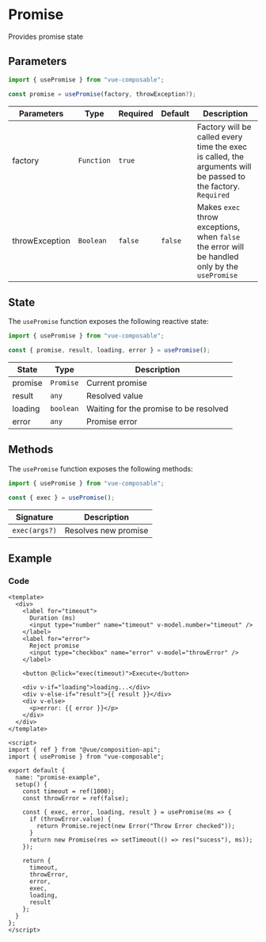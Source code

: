 # Promise

Provides promise state

## Parameters

```js
import { usePromise } from "vue-composable";

const promise = usePromise(factory, throwException?);
```

| Parameters     | Type       | Required | Default | Description                                                                                                   |
| -------------- | ---------- | -------- | ------- | ------------------------------------------------------------------------------------------------------------- |
| factory        | `Function` | `true`   |         | Factory will be called every time the exec is called, the arguments will be passed to the factory. `Required` |
| throwException | `Boolean`  | `false`  | `false` | Makes `exec` throw exceptions, when `false` the error will be handled only by the `usePromise`                |

## State

The `usePromise` function exposes the following reactive state:

```js
import { usePromise } from "vue-composable";

const { promise, result, loading, error } = usePromise();
```

| State   | Type      | Description                            |
| ------- | --------- | -------------------------------------- |
| promise | `Promise` | Current promise                        |
| result  | `any`     | Resolved value                         |
| loading | `boolean` | Waiting for the promise to be resolved |
| error   | `any`     | Promise error                          |

## Methods

The `usePromise` function exposes the following methods:

```js
import { usePromise } from "vue-composable";

const { exec } = usePromise();
```

| Signature     | Description          |
| ------------- | -------------------- |
| `exec(args?)` | Resolves new promise |

## Example

<promise-example/>

### Code

```vue
<template>
  <div>
    <label for="timeout">
      Duration (ms)
      <input type="number" name="timeout" v-model.number="timeout" />
    </label>
    <label for="error">
      Reject promise
      <input type="checkbox" name="error" v-model="throwError" />
    </label>

    <button @click="exec(timeout)">Execute</button>

    <div v-if="loading">loading...</div>
    <div v-else-if="result">{{ result }}</div>
    <div v-else>
      <p>error: {{ error }}</p>
    </div>
  </div>
</template>

<script>
import { ref } from "@vue/composition-api";
import { usePromise } from "vue-composable";

export default {
  name: "promise-example",
  setup() {
    const timeout = ref(1000);
    const throwError = ref(false);

    const { exec, error, loading, result } = usePromise(ms => {
      if (throwError.value) {
        return Promise.reject(new Error("Throw Error checked"));
      }
      return new Promise(res => setTimeout(() => res("sucess"), ms));
    });

    return {
      timeout,
      throwError,
      error,
      exec,
      loading,
      result
    };
  }
};
</script>
```
